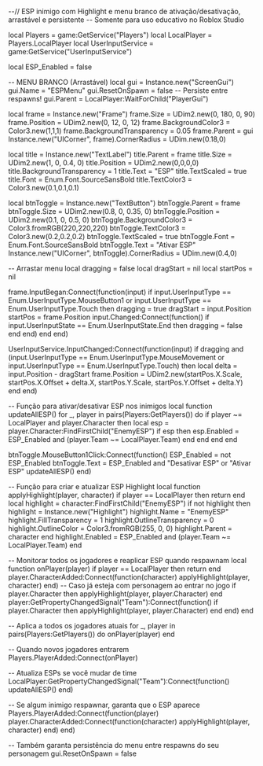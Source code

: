 --// ESP inimigo com Highlight e menu branco de ativação/desativação, arrastável e persistente
-- Somente para uso educativo no Roblox Studio

local Players = game:GetService("Players")
local LocalPlayer = Players.LocalPlayer
local UserInputService = game:GetService("UserInputService")

local ESP_Enabled = false

-- MENU BRANCO (Arrastável)
local gui = Instance.new("ScreenGui")
gui.Name = "ESPMenu"
gui.ResetOnSpawn = false -- Persiste entre respawns!
gui.Parent = LocalPlayer:WaitForChild("PlayerGui")

local frame = Instance.new("Frame")
frame.Size = UDim2.new(0, 180, 0, 90)
frame.Position = UDim2.new(0, 12, 0, 12)
frame.BackgroundColor3 = Color3.new(1,1,1)
frame.BackgroundTransparency = 0.05
frame.Parent = gui
Instance.new("UICorner", frame).CornerRadius = UDim.new(0.18,0)

local title = Instance.new("TextLabel")
title.Parent = frame
title.Size = UDim2.new(1, 0, 0.4, 0)
title.Position = UDim2.new(0,0,0,0)
title.BackgroundTransparency = 1
title.Text = "ESP"
title.TextScaled = true
title.Font = Enum.Font.SourceSansBold
title.TextColor3 = Color3.new(0.1,0.1,0.1)

local btnToggle = Instance.new("TextButton")
btnToggle.Parent = frame
btnToggle.Size = UDim2.new(0.8, 0, 0.35, 0)
btnToggle.Position = UDim2.new(0.1, 0, 0.5, 0)
btnToggle.BackgroundColor3 = Color3.fromRGB(220,220,220)
btnToggle.TextColor3 = Color3.new(0.2,0.2,0.2)
btnToggle.TextScaled = true
btnToggle.Font = Enum.Font.SourceSansBold
btnToggle.Text = "Ativar ESP"
Instance.new("UICorner", btnToggle).CornerRadius = UDim.new(0.4,0)

-- Arrastar menu
local dragging = false
local dragStart = nil
local startPos = nil

frame.InputBegan:Connect(function(input)
	if input.UserInputType == Enum.UserInputType.MouseButton1 or input.UserInputType == Enum.UserInputType.Touch then
		dragging = true
		dragStart = input.Position
		startPos = frame.Position
		input.Changed:Connect(function()
			if input.UserInputState == Enum.UserInputState.End then
				dragging = false
			end
		end)
	end
end)

UserInputService.InputChanged:Connect(function(input)
	if dragging and (input.UserInputType == Enum.UserInputType.MouseMovement or input.UserInputType == Enum.UserInputType.Touch) then
		local delta = input.Position - dragStart
		frame.Position = UDim2.new(startPos.X.Scale, startPos.X.Offset + delta.X, startPos.Y.Scale, startPos.Y.Offset + delta.Y)
	end
end)

-- Função para ativar/desativar ESP nos inimigos
local function updateAllESP()
	for _, player in pairs(Players:GetPlayers()) do
		if player ~= LocalPlayer and player.Character then
			local esp = player.Character:FindFirstChild("EnemyESP")
			if esp then
				esp.Enabled = ESP_Enabled and (player.Team ~= LocalPlayer.Team)
			end
		end
	end
end

btnToggle.MouseButton1Click:Connect(function()
	ESP_Enabled = not ESP_Enabled
	btnToggle.Text = ESP_Enabled and "Desativar ESP" or "Ativar ESP"
	updateAllESP()
end)

-- Função para criar e atualizar ESP Highlight
local function applyHighlight(player, character)
	if player == LocalPlayer then return end
	local highlight = character:FindFirstChild("EnemyESP")
	if not highlight then
		highlight = Instance.new("Highlight")
		highlight.Name = "EnemyESP"
		highlight.FillTransparency = 1
		highlight.OutlineTransparency = 0
		highlight.OutlineColor = Color3.fromRGB(255, 0, 0)
		highlight.Parent = character
	end
	highlight.Enabled = ESP_Enabled and (player.Team ~= LocalPlayer.Team)
end

-- Monitorar todos os jogadores e reaplicar ESP quando respawnam
local function onPlayer(player)
	if player == LocalPlayer then return end
	player.CharacterAdded:Connect(function(character)
		applyHighlight(player, character)
	end)
	-- Caso já esteja com personagem ao entrar no jogo
	if player.Character then
		applyHighlight(player, player.Character)
	end
	player:GetPropertyChangedSignal("Team"):Connect(function()
		if player.Character then
			applyHighlight(player, player.Character)
		end
	end)
end

-- Aplica a todos os jogadores atuais
for _, player in pairs(Players:GetPlayers()) do
	onPlayer(player)
end

-- Quando novos jogadores entrarem
Players.PlayerAdded:Connect(onPlayer)

-- Atualiza ESPs se você mudar de time
LocalPlayer:GetPropertyChangedSignal("Team"):Connect(function()
	updateAllESP()
end)

-- Se algum inimigo respawnar, garanta que o ESP aparece
Players.PlayerAdded:Connect(function(player)
	player.CharacterAdded:Connect(function(character)
		applyHighlight(player, character)
	end)
end)

-- Também garanta persistência do menu entre respawns do seu personagem
gui.ResetOnSpawn = false
